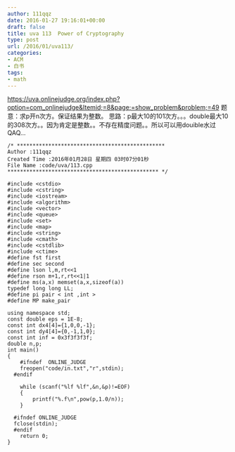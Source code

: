 ```yaml
---
author: 111qqz
date: 2016-01-27 19:16:01+00:00
draft: false
title: uva 113  Power of Cryptography
type: post
url: /2016/01/uva113/
categories:
- ACM
- 白书
tags:
- math
---
```


https://uva.onlinejudge.org/index.php?option=com_onlinejudge&Itemid;=8&page;=show_problem&problem;=49
题意：求p开n次方。保证结果为整数。
思路：p最大10的101次方。。。double最大10的308次方。。因为肯定是整数。。不存在精度问题。。所以可以用douible水过QAQ...

 

    
    /* ***********************************************
    Author :111qqz
    Created Time :2016年01月28日 星期四 03时07分01秒
    File Name :code/uva/113.cpp
    ************************************************ */
    
    #include <cstdio>
    #include <cstring>
    #include <iostream>
    #include <algorithm>
    #include <vector>
    #include <queue>
    #include <set>
    #include <map>
    #include <string>
    #include <cmath>
    #include <cstdlib>
    #include <ctime>
    #define fst first
    #define sec second
    #define lson l,m,rt<<1
    #define rson m+1,r,rt<<1|1
    #define ms(a,x) memset(a,x,sizeof(a))
    typedef long long LL;
    #define pi pair < int ,int >
    #define MP make_pair
    
    using namespace std;
    const double eps = 1E-8;
    const int dx4[4]={1,0,0,-1};
    const int dy4[4]={0,-1,1,0};
    const int inf = 0x3f3f3f3f;
    double n,p;
    int main()
    {
    	#ifndef  ONLINE_JUDGE 
    	freopen("code/in.txt","r",stdin);
      #endif
    
    	while (scanf("%lf %lf",&n,&p)!=EOF)
    	{
    	    printf("%.f\n",pow(p,1.0/n));
    	}
    
      #ifndef ONLINE_JUDGE  
      fclose(stdin);
      #endif
        return 0;
    }
    






